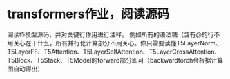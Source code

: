 # transformers作业，阅读源码
阅读t5模型源码，并对关键行作用进行注释。 例如所有的语法糖（含有@的行不用关心在干什么，所有并行化计算部分不用关心。你只需要读懂T5LayerNorm、T5LayerFF、T5Attention、T5LayerSelfAttention、T5LayerCrossAttention、T5Block、T5Stack、T5Model的forward部分即可（backwardtorch会根据计算图自动得出）